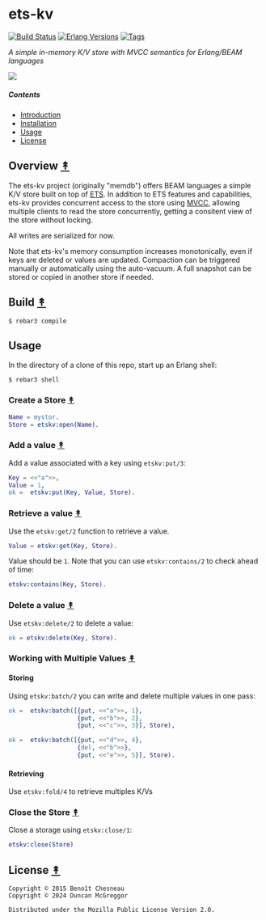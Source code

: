 # ets-kv

[![Build Status][gh-actions-badge]][gh-actions]
[![Erlang Versions][erlang-badge]][versions]
[![Tags][github-tags-badge]][github-tags]

*A simple in-memory K/V store with MVCC semantics for Erlang/BEAM languages*

[![][logo]][logo-large]

##### Contents

* [Introduction](#introduction-)
* [Installation](#installation-)
* [Usage](#usage-)
* [License](#license-)

## Overview [&#x219F;](#contents)

The ets-kv project (originally "memdb") offers BEAM languages a simple K/V store built on top of [ETS](http://www.erlang.org/doc/man/ets.html). In addition to ETS features and capabilities, ets-kv provides concurrent access to the store using [MVCC](https://en.wikipedia.org/wiki/Multiversion_concurrency_control), allowing multiple clients to read the store concurrently, getting a consitent view of the store without locking.

All writes are serialized for now.

Note that ets-kv's memory consumption increases monotonically, even if keys are deleted or values are updated. Compaction can be
triggered manually or automatically using the auto-vacuum. A full snapshot can be stored or copied in another store
if needed.

## Build [&#x219F;](#contents)

```shell
$ rebar3 compile
```

## Usage


In the directory of a clone of this repo, start up an Erlang shell:

``` shell
$ rebar3 shell
```

### Create a Store [&#x219F;](#contents)

```erl
Name = mystor.
Store = etskv:open(Name).
```

### Add a value [&#x219F;](#contents)

Add a value associated with a key using `etskv:put/3`:

```erl
Key = <<"a">>,
Value = 1,
ok =  etskv:put(Key, Value, Store).
```

### Retrieve a value [&#x219F;](#contents)

Use the `etskv:get/2` function to retrieve a value.

```erl
Value = etskv:get(Key, Store).
```

Value should be `1`. Note that you can use `etskv:contains/2` to check ahead of time:

``` erl
etskv:contains(Key, Store).
```

### Delete a value [&#x219F;](#contents)

Use `etskv:delete/2` to delete a value:

```erl
ok = etskv:delete(Key, Store).
```

### Working with Multiple Values [&#x219F;](#contents)

#### Storing

Using `etskv:batch/2` you can write and delete multiple values in one
pass:

```erl
ok =  etskv:batch([{put, <<"a">>, 1},
                   {put, <<"b">>, 2},
                   {put, <<"c">>, 3}], Store),

ok =  etskv:batch([{put, <<"d">>, 4},
                   {del, <<"b">>},
                   {put, <<"e">>, 5}], Store).
```

#### Retrieving

Use `etskv:fold/4` to retrieve multiples K/Vs

### Close the Store [&#x219F;](#contents)

Close a storage using `etskv:close/1`:

```erl
etskv:close(Store)
```

## License [&#x219F;](#contents)

```
Copyright © 2015 Benoît Chesneau
Copyright © 2024 Duncan McGreggor

Distributed under the Mozilla Public License Version 2.0.
```

[//]: ---Named-Links---

[logo]: priv/images/logo.png
[logo-large]: priv/images/logo-large.jpg
[gh-actions-badge]: https://github.com/erlsci/ets-kv/workflows/ci%2Fcd/badge.svg
[gh-actions]: https://github.com/erlsci/ets-kv/actions
[erlang-badge]: https://img.shields.io/badge/erlang-21%20to%2026-blue.svg
[versions]: https://github.com/erlsci/ets-kv/blob/master/.github/workflows/cicd.yml
[github-tags]: https://github.com/erlsci/ets-kv/tags
[github-tags-badge]: https://img.shields.io/github/tag/erlsci/ets-kv.svg
